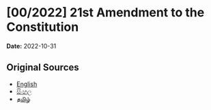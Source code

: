 # [00/2022] 21st Amendment to the Constitution

**Date:** 2022-10-31

## Original Sources

- [English](https://documents.gov.lk/view/acts/2022/10/00-2022_E.pdf)
- [සිංහල](https://documents.gov.lk/view/acts/2022/10/00-2022_S.pdf)
- [தமிழ்](https://documents.gov.lk/view/acts/2022/10/00-2022_T.pdf)
